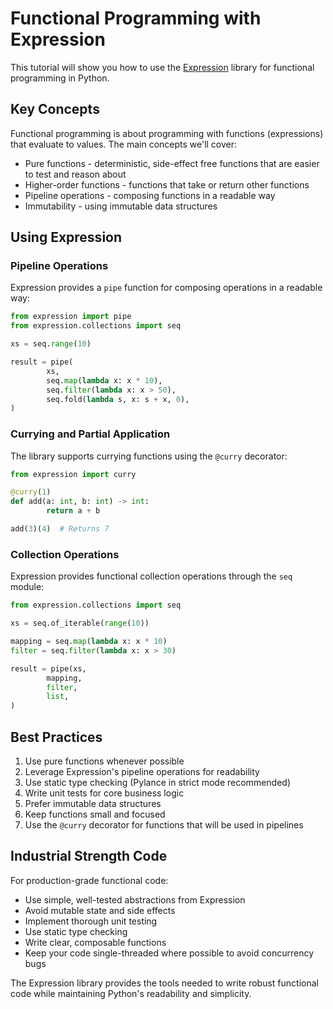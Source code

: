 # Functional Programming with Expression

This tutorial will show you how to use the [Expression](https://github.com/dbrattli/Expression) library for functional programming in Python.

## Key Concepts

Functional programming is about programming with functions (expressions) that evaluate to values. The main concepts we'll cover:

- Pure functions - deterministic, side-effect free functions that are easier to test and reason about
- Higher-order functions - functions that take or return other functions
- Pipeline operations - composing functions in a readable way
- Immutability - using immutable data structures

## Using Expression

### Pipeline Operations

Expression provides a `pipe` function for composing operations in a readable way:

```python
from expression import pipe
from expression.collections import seq

xs = seq.range(10)

result = pipe(
        xs,
        seq.map(lambda x: x * 10),
        seq.filter(lambda x: x > 50),
        seq.fold(lambda s, x: s + x, 0),
)
```

### Currying and Partial Application 

The library supports currying functions using the `@curry` decorator:

```python
from expression import curry

@curry(1)
def add(a: int, b: int) -> int:
        return a + b

add(3)(4)  # Returns 7
```

### Collection Operations

Expression provides functional collection operations through the `seq` module:

```python
from expression.collections import seq

xs = seq.of_iterable(range(10))

mapping = seq.map(lambda x: x * 10)
filter = seq.filter(lambda x: x > 30)

result = pipe(xs,
        mapping, 
        filter,
        list,
)
```

## Best Practices

1. Use pure functions whenever possible
2. Leverage Expression's pipeline operations for readability
3. Use static type checking (Pylance in strict mode recommended)
4. Write unit tests for core business logic
5. Prefer immutable data structures
6. Keep functions small and focused
7. Use the `@curry` decorator for functions that will be used in pipelines

## Industrial Strength Code

For production-grade functional code:

- Use simple, well-tested abstractions from Expression
- Avoid mutable state and side effects
- Implement thorough unit testing
- Use static type checking
- Write clear, composable functions
- Keep your code single-threaded where possible to avoid concurrency bugs

The Expression library provides the tools needed to write robust functional code while maintaining Python's readability and simplicity.
